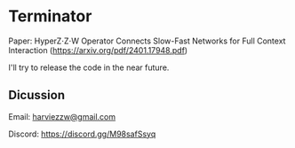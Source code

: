 # Terminator

Paper: 
HyperZ⋅Z⋅W Operator Connects Slow-Fast Networks for Full Context Interaction (https://arxiv.org/pdf/2401.17948.pdf)

I'll try to release the code in the near future.

## Dicussion

Email: harviezzw@gmail.com

Discord: https://discord.gg/M98safSsyq
